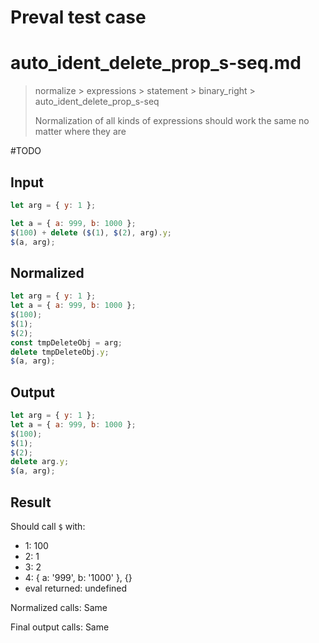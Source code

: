 # Preval test case

# auto_ident_delete_prop_s-seq.md

> normalize > expressions > statement > binary_right > auto_ident_delete_prop_s-seq
>
> Normalization of all kinds of expressions should work the same no matter where they are

#TODO

## Input

`````js filename=intro
let arg = { y: 1 };

let a = { a: 999, b: 1000 };
$(100) + delete ($(1), $(2), arg).y;
$(a, arg);
`````

## Normalized

`````js filename=intro
let arg = { y: 1 };
let a = { a: 999, b: 1000 };
$(100);
$(1);
$(2);
const tmpDeleteObj = arg;
delete tmpDeleteObj.y;
$(a, arg);
`````

## Output

`````js filename=intro
let arg = { y: 1 };
let a = { a: 999, b: 1000 };
$(100);
$(1);
$(2);
delete arg.y;
$(a, arg);
`````

## Result

Should call `$` with:
 - 1: 100
 - 2: 1
 - 3: 2
 - 4: { a: '999', b: '1000' }, {}
 - eval returned: undefined

Normalized calls: Same

Final output calls: Same
